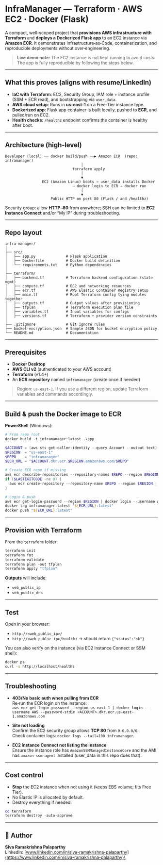 # InfraManager — Terraform · AWS EC2 · Docker (Flask)

A compact, well-scoped project that **provisions AWS infrastructure with Terraform** and **deploys a Dockerized Flask app** to an EC2 instance via **Amazon ECR**. It demonstrates Infrastructure‑as‑Code, containerization, and reproducible deployments without over‑engineering.

> **Live demo note:** The EC2 instance is not kept running to avoid costs. The app is fully reproducible by following the steps below.

---

## What this proves (aligns with resume/LinkedIn)
- **IaC with Terraform**: EC2, Security Group, IAM role + instance profile (SSM + ECR read), and bootstrapping via `user_data`.
- **AWS cloud setup**: Runs in **us‑east‑1** on a Free‑Tier instance type.
- **Dockerized app**: Flask app container is built locally, pushed to **ECR**, and pulled/run on EC2.
- **Health checks**: `/healthz` endpoint confirms the container is healthy after boot.

---

## Architecture (high‑level)
```
Developer (local) ── docker build/push ──▶ Amazon ECR  (repo: inframanager)
                                   │
                               terraform apply
                                   │
                                   ▼
                 EC2 (Amazon Linux) boots → user_data installs Docker
                               → docker login to ECR → docker run
                                   │
                                   ▼
                     Public HTTP on port 80 (Flask / and /healthz)
```
Security group: allow **HTTP :80** from anywhere; SSH can be limited to **EC2 Instance Connect** and/or “My IP” during troubleshooting.

---

## Repo layout
```
infra-manager/
│
├── src/
│   ├── app.py              # Flask application
│   ├── Dockerfile          # Docker build definition
│   └── requirements.txt    # Python dependencies
│
├── terraform/
│   ├── backend.tf          # Terraform backend configuration (state mgmt)
│   ├── compute.tf          # EC2 and networking resources
│   ├── ecr.tf              # AWS Elastic Container Registry setup
│   ├── main.tf             # Root Terraform config tying modules together
│   ├── outputs.tf          # Output values after provisioning
│   ├── tfplan              # Terraform execution plan file
│   ├── variables.tf        # Input variables for configs
│   ├── versions.tf         # Terraform + provider version constraints
│
├── .gitignore              # Git ignore rules
├── bucket-encryption.json  # Sample JSON for bucket encryption policy
└── README.md               # Documentation
```

---

## Prerequisites
- **Docker Desktop**
- **AWS CLI v2** (authenticated to your AWS account)
- **Terraform** (v1.4+)
- An **ECR repository** named `inframanager` (create once if needed)

> Region: `us-east-1`. If you use a different region, update Terraform variables and commands accordingly.

---

## Build & push the Docker image to ECR
**PowerShell** (Windows):

```powershell
# From repo root
docker build -t inframanager:latest .\app

$ACCOUNT = (aws sts get-caller-identity --query Account --output text)
$REGION  = "us-east-1"
$REPO    = "inframanager"
$ECR_URL = "$ACCOUNT.dkr.ecr.$REGION.amazonaws.com/$REPO"

# Create ECR repo if missing
aws ecr describe-repositories --repository-names $REPO --region $REGION *> $null
if ($LASTEXITCODE -ne 0) {
  aws ecr create-repository --repository-name $REPO --region $REGION | Out-Null
}

# Login & push
aws ecr get-login-password --region $REGION | docker login --username AWS --password-stdin "$ACCOUNT.dkr.ecr.$REGION.amazonaws.com"
docker tag inframanager:latest "${ECR_URL}:latest"
docker push "${ECR_URL}:latest"
```

---

## Provision with Terraform
From the `terraform` folder:

```powershell
terraform init
terraform fmt
terraform validate
terraform plan -out tfplan
terraform apply "tfplan"
```

**Outputs** will include:
- `web_public_ip`
- `web_public_dns`

---

## Test
Open in your browser:

- `http://<web_public_ip>/`
- `http://<web_public_ip>/healthz` → should return `{"status":"ok"}`

You can also verify on the instance (via EC2 Instance Connect or SSM shell):
```bash
docker ps
curl -s http://localhost/healthz
```

---

## Troubleshooting
- **403/No basic auth when pulling from ECR**  
  Re‑run the ECR login on the instance:  
  `aws ecr get-login-password --region us-east-1 | docker login --username AWS --password-stdin <ACCOUNT>.dkr.ecr.us-east-1.amazonaws.com`

- **Site not loading**  
  Confirm the EC2 security group allows **TCP 80** from `0.0.0.0/0`.  
  Check container logs: `docker logs --tail=100 inframanager`.

- **EC2 Instance Connect not listing the instance**  
  Ensure the instance role has `AmazonSSMManagedInstanceCore` and the AMI has `amazon-ssm-agent` installed (user_data in this repo does that).

---

## Cost control
- **Stop** the EC2 instance when not using it (keeps EBS volume; fits Free Tier).
- No Elastic IP is allocated by default.
- Destroy everything if needed:
```powershell
cd terraform
terraform destroy -auto-approve
```

---

## 👤 Author

**Siva Ramakrishna Palaparthy**\
LinkedIn: [www.linkedin.com/in/siva-ramakrishna-palaparthy](https://www.linkedin.com/in/siva-ramakrishna-palaparthy)\
